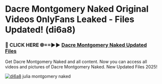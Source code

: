 # Dacre Montgomery Naked Original Videos 0nlyFans Leaked - Files Updated! (di6a8)

<h3>🔴 CLICK HERE 🌐==►► <a href="https://tinyurl.com/yckcrads" rel="nofollow">Dacre Montgomery Naked Updated Files</a></h3>

Get Dacre Montgomery Naked and all content. Now you can access all videos and pictures of Dacre Montgomery Naked. New Updated Files 2025!

[![di6a8](https://i.imgur.com/hpKpOFt.gif)](https://tinyurl.com/yckcrads)
julia montgomery naked